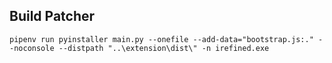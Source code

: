 ## Build Patcher

`pipenv run pyinstaller main.py --onefile --add-data="bootstrap.js:." --noconsole --distpath "..\extension\dist\" -n irefined.exe`
